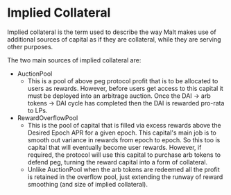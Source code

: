 # Implied Collateral

Implied collateral is the term used to describe the way Malt makes use of additional sources of capital as if they are collateral, while they are serving other purposes.

The two main sources of implied collateral are:

* AuctionPool
  * This is a pool of above peg protocol profit that is to be allocated to users as rewards. However, before users get access to this capital it must be deployed into an arbitrage auction. Once the DAI -> arb tokens -> DAI cycle has completed then the DAI is rewarded pro-rata to LPs.
* RewardOverflowPool
  * This is the pool of capital that is filled via excess rewards above the Desired Epoch APR for a given epoch. This capital's main job is to smooth out variance in rewards from epoch to epoch. So this too is capital that will eventually become user rewards. However, if required, the protocol will use this capital to purchase arb tokens to defend peg, turning the reward capital into a form of collateral.
  * Unlike AuctionPool when the arb tokens are redeemed all the profit is retained in the overflow pool, just extending the runway of reward smoothing (and size of implied collateral).
